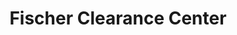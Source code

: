 ---
title: "Fischer Clearance Center"
url: /rapid-city/fischer-clearance-center/
shop: furniture
---